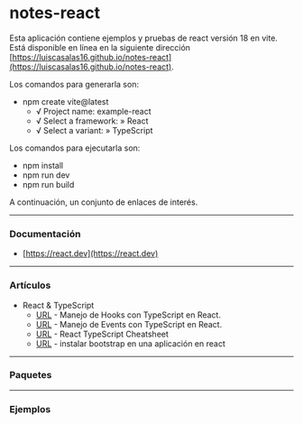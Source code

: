 # notes-react

Esta aplicación contiene ejemplos y pruebas de react versión 18 en vite. Está disponible en línea en la siguiente dirección [https://luiscasalas16.github.io/notes-react](https://luiscasalas16.github.io/notes-react).

Los comandos para generarla son:

- npm create vite@latest
  - √ Project name: example-react
  - √ Select a framework: » React
  - √ Select a variant: » TypeScript

Los comandos para ejecutarla son:

- npm install
- npm run dev
- npm run build

A continuación, un conjunto de enlaces de interés.

---

### Documentación

- [https://react.dev](https://react.dev)

---

### Artículos

- React & TypeScript
  - [URL](https://devtrium.com/posts/react-typescript-how-to-type-hooks) - Manejo de Hooks con TypeScript en React.
  - [URL](https://devtrium.com/posts/react-typescript-events) - Manejo de Events con TypeScript en React.
  - [URL](https://react-typescript-cheatsheet.netlify.app/docs/basic/setup) - React TypeScript Cheatsheet
  - [URL](https://blog.logrocket.com/using-bootstrap-with-react-tutorial-with-examples) - instalar bootstrap en una aplicación en react

---

### Paquetes

---

### Ejemplos
